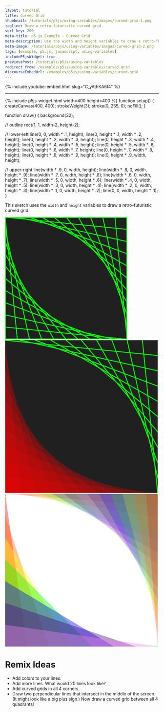 ```yaml
---
layout: tutorial
title: Curved Grid
thumbnail: /tutorials/p5js/using-variables/images/curved-grid-1.png
tagline: Draw a retro-futuristic curved grid.
sort-key: 200
meta-title: p5.js Example - Curved Grid
meta-description: Use the width and height variables to draw a retro-futuristic curved grid.
meta-image: /tutorials/p5js/using-variables/images/curved-grid-2.png
tags: [example, p5.js, javascript, using-variables]
includeP5jsWidget: true
previousPost: /tutorials/p5js/using-variables
redirect_from: /examples/p5js/using-variables/curved-grid
discourseEmbedUrl: /examples/p5js/using-variables/curved-grid
---
```


{% include youtube-embed.html slug="C_yAthKA6f4" %}

---

{% include p5js-widget.html width=400 height=400 %}
function setup() {
  createCanvas(400, 400);
  strokeWeight(3);
  stroke(0, 255, 0);
  noFill();
}

function draw() {
  background(32);

  // outline
  rect(1, 1, width-2, height-2);

  // lower-left
  line(0, 0, width * .1, height);
  line(0, height * .1, width * .2, height);
  line(0, height * .2, width * .3, height);
  line(0, height * .3, width * .4, height);
  line(0, height * .4, width * .5, height);
  line(0, height * .5, width * .6, height);
  line(0, height * .6, width * .7, height);
  line(0, height * .7, width * .8, height);
  line(0, height * .8, width * .9, height);
  line(0, height * .9, width, height);

  // upper-right
  line(width * .9, 0, width, height);
  line(width * .8, 0, width, height * .9);
  line(width * .7, 0, width, height * .8);
  line(width * .6, 0, width, height * .7);
  line(width * .5, 0, width, height * .6);
  line(width * .4, 0, width, height * .5);
  line(width * .3, 0, width, height * .4);
  line(width * .2, 0, width, height * .3);
  line(width * .1, 0, width, height * .2);
  line(0, 0, width, height * .1);  
}
</script>

This sketch uses the `width` and `height` variables to draw a retro-futuristic curved grid.

![curved grid](/tutorials/p5js/using-variables/images/curved-grid-3.png)
![red curved grid](/tutorials/p5js/using-variables/images/curved-grid-4.png)
![rainbow curved grid](/tutorials/p5js/using-variables/images/curved-grid-5.png)

# Remix Ideas

- Add colors to your lines.
- Add more lines. What would 20 lines look like?
- Add curved grids in all 4 corners.
- Draw two perpendicular lines that intersect in the middle of the screen. (It might look like a big plus sign.) Now draw a curved grid between all 4 quadrants!
